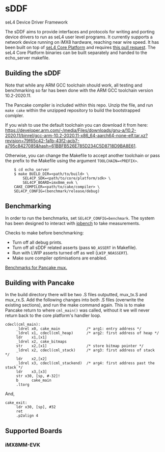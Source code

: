 # sDDF
seL4 Device Driver Framework

The sDDF aims to provide interfaces and protocols for writing and
porting device drivers to run as seL4 user level programs. It
currently supports a network device running on iMX8 hardware, reaching
near wire speed.  It has been built on top of [seL4 Core
Platform](https://github.com/BreakawayConsulting/sel4cp) and requires
[this pull
request](https://github.com/BreakawayConsulting/sel4cp/pull/11). The
seL4 Core Platform binaries can be built separately and handed to the
echo_server makefile.

## Building the sDDF

Note that while any ARM GCC toolchain should work, all testing and
benchmarking so far has been done with the ARM GCC toolchain version 10.2-2020.11.

The Pancake compiler is included within this repo. Unzip the file, and run ```make cake``` within the unzipped repository 
to build the bootstrapped comipler.

If you wish to use the default toolchain you can download it from here:
https://developer.arm.com/-/media/Files/downloads/gnu-a/10.2-2020.11/binrel/gcc-arm-10.2-2020.11-x86_64-aarch64-none-elf.tar.xz?revision=79f65c42-1a1b-43f2-acb7-a795c8427085&hash=61BBFB526E785D234C5D8718D9BA8E61.

Otherwise, you can change the Makefile to accept another toolchain or pass the prefix
to the Makefile using the argument `TOOLCHAIN=<PREFIX>`.

```
    $ cd echo_server
    $ make BUILD_DIR=<path/to/build> \
        SEL4CP_SDK=<path/to/core/platform/sdk> \
        SEL4CP_BOARD=imx8mm_evk \
	CAKE_COMPILER=<path/to/cake/compiler> \
	SEL4CP_CONFIG=(benchmark/release/debug)
```

## Benchmarking

In order to run the benchmarks, set `SEL4CP_CONFIG=benchmark`. The
system has been designed to interact with
[ipbench](https://sourceforge.net/projects/ipbench/) to take
measurements.

Checks to make before benchmarking:
* Turn off all debug prints.
* Turn off all sDDF related asserts (pass `NO_ASSERT` in Makefile).
* Run with LWIP asserts turned off as well (`LWIP_NOASSERT`).
* Make sure compiler optimisations are enabled.

[Benchmarks for Pancake mux.](https://bit.ly/3oHrgZ4)

## Building with Pancake

In the build directory there will be two .S files outputted, mux_tx.S and mux_rx.S. Add the following changes into both .S files (overwrite the existing sections), and run the make command again. This is to make Pancake return to where ```cml_main()``` was called, without it we will never return back to the core platform's handler loop.
```
cdecl(cml_main):
     _ldrel x0, cake_main            /* arg1: entry address */
     _ldrel x1, cdecl(cml_heap)      /* arg2: first address of heap */
     ldr    x1,[x1]
     _ldrel x2, cake_bitmaps
     str    x2,[x1]                  /* store bitmap pointer */
     _ldrel x2, cdecl(cml_stack)     /* arg3: first address of stack */
     ldr    x2,[x2]
     _ldrel x3, cdecl(cml_stackend)  /* arg4: first address past the stack */
     ldr    x3,[x3]
	 str x30, [sp, #-32]!
     b      cake_main
     .ltorg
```

And, 

```
cake_exit:
     ldr x30, [sp], #32
	 ret
     .p2align 4

```

## Supported Boards

### iMX8MM-EVK

